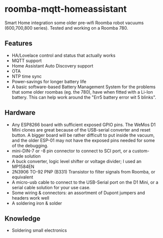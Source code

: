 # roomba-mqtt-homeassistant

Smart Home integration some older pre-wifi Roomba robot vacuums (600,700,800 series). Tested and working on a Roomba 780.

## Features
 - HA/Lovelace control and status that actually works
 - MQTT support
 - Home Assistant Auto Discovery support
 - OTA 
 - NTP time sync
 - Power-savings for longer battery life
 - A basic software-based Battery Management System for the problems that some older roombas (eg. the 780), have when fitted with a Li-Ion battery.  This can help work around the "Err5 battery error wit 5 blinks".
 
## Hardware
 - Any ESP8266 board with sufficient exposed GPIO pins.  The WeMos D1 Mini clones are great because of the USB-serial converter and reset button.  A bigger board will be rather difficult to put inside the vacuum, and the older ESP-01 may not have the exposed pins needed for some of the debugging.
 - mini-DIN-7 or -8 pin connector to connect to SCI port, or a custom-made solution
 - A buck converter, logic level shifter or voltage divider; I used an MP1584EN 
 - 2N3906 TO-92 PNP (B331) Transistor to filter signals from Roomba, or equivalent
 - A micro-usb cable to connect to the USB-Serial port on the D1 Mini, or a serial cable solution for your use case.
 - Some wiring & connectors: an assortment of Dupont jumpers and headers work well
 - A soldering iron & solder

## Knowledge
 - Soldering small electronics
 

 
